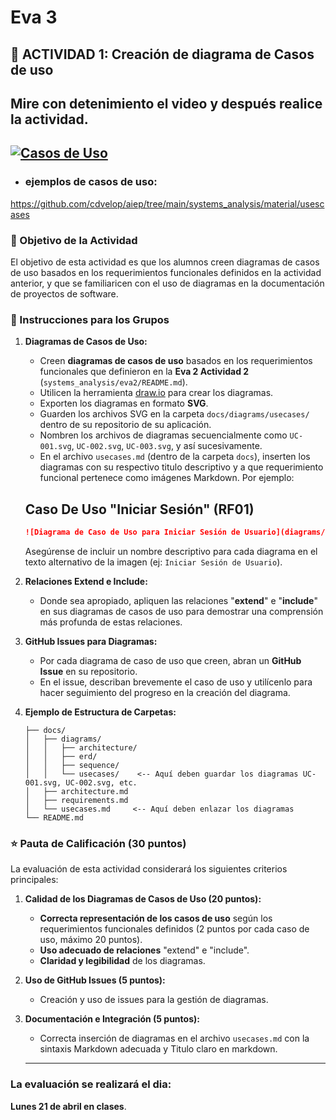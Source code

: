 # Eva 3

## 🎯 ACTIVIDAD 1: Creación de diagrama de Casos de uso

## Mire con detenimiento el video y después realice la actividad.

[![Casos de Uso](https://img.youtube.com/vi/fJa3cshrFWs/0.jpg)](https://www.youtube.com/watch?v=fJa3cshrFWs)
---

- ### ejemplos de casos de uso:
https://github.com/cdvelop/aiep/tree/main/systems_analysis/material/usescases

### 🎯 Objetivo de la Actividad

El objetivo de esta actividad es que los alumnos creen diagramas de casos de uso basados en los requerimientos funcionales definidos en la actividad anterior, y que se familiaricen con el uso de diagramas en la documentación de proyectos de software.

### 📝 Instrucciones para los Grupos

1.  **Diagramas de Casos de Uso:**
    *   Creen **diagramas de casos de uso** basados en los requerimientos funcionales que definieron en la **Eva 2 Actividad 2** (`systems_analysis/eva2/README.md`).
    *   Utilicen la herramienta [draw.io](https://app.diagrams.net/) para crear los diagramas.
    *   Exporten los diagramas en formato **SVG**.
    *   Guarden los archivos SVG en la carpeta `docs/diagrams/usecases/` dentro de su repositorio de su aplicación.
    *   Nombren los archivos de diagramas secuencialmente como `UC-001.svg`, `UC-002.svg`, `UC-003.svg`, y así sucesivamente.
    *   En el archivo `usecases.md` (dentro de la carpeta `docs`), inserten los diagramas con su respectivo titulo descriptivo y a que requerimiento funcional pertenece como imágenes Markdown. Por ejemplo:


      ## Caso De Uso "Iniciar Sesión" (RF01)
      ```markdown
      ![Diagrama de Caso de Uso para Iniciar Sesión de Usuario](diagrams/usecases/UC-001.svg)
      ```
    Asegúrense de incluir un nombre descriptivo para cada diagrama en el texto alternativo de la imagen (ej: `Iniciar Sesión de Usuario`).


2.  **Relaciones Extend e Include:**
    *   Donde sea apropiado, apliquen las relaciones "**extend**" e "**include**" en sus diagramas de casos de uso para demostrar una comprensión más profunda de estas relaciones.

3.  **GitHub Issues para Diagramas:**
    *   Por cada diagrama de caso de uso que creen, abran un **GitHub Issue** en su repositorio.
    *   En el issue, describan brevemente el caso de uso y utilícenlo para hacer seguimiento del progreso en la creación del diagrama.

4. **Ejemplo de Estructura de Carpetas:**
   ```
   ├── docs/
   │   ├── diagrams/
   │   │   ├── architecture/
   │   │   ├── erd/
   │   │   ├── sequence/
   │   │   └── usecases/    <-- Aquí deben guardar los diagramas UC-001.svg, UC-002.svg, etc.
   │   ├── architecture.md
   │   ├── requirements.md
   │   └── usecases.md     <-- Aquí deben enlazar los diagramas
   └── README.md
   ```


### ⭐ Pauta de Calificación (30 puntos)

La evaluación de esta actividad considerará los siguientes criterios principales:

1. **Calidad de los Diagramas de Casos de Uso (20 puntos):**
    *   **Correcta representación de los casos de uso** según los requerimientos funcionales definidos (2 puntos por cada caso de uso, máximo 20 puntos).
    *   **Uso adecuado de relaciones** "extend" e "include".
    *   **Claridad y legibilidad** de los diagramas.

2. **Uso de GitHub Issues (5 puntos):**
    *   Creación y uso de issues para la gestión de diagramas.

3. **Documentación e Integración (5 puntos):**
    *   Correcta inserción de diagramas en el archivo `usecases.md` con la sintaxis Markdown adecuada y Titulo claro en markdown.

   ---

### La evaluación se realizará el dia:
**Lunes 21 de abril en clases**.

